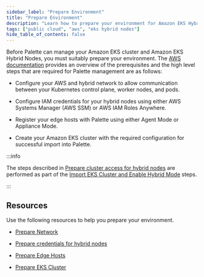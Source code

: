 ```yaml
---
sidebar_label: "Prepare Environment"
title: "Prepare Environment"
description: "Learn how to prepare your environment for Amazon EKS Hybrid Nodes."
tags: ["public cloud", "aws", "eks hybrid nodes"]
hide_table_of_contents: false
---
```


Before Palette can manage your Amazon EKS cluster and Amazon EKS Hybrid Nodes, you must suitably prepare your
environment. The [AWS documentation](https://docs.aws.amazon.com/eks/latest/userguide/hybrid-nodes-prereqs.html)
provides an overview of the prerequisites and the high level steps that are required for Palette management are as
follows:

- Configure your AWS and hybrid network to allow communication between your Kubernetes control plane, worker nodes, and
  pods.

- Configure IAM credentials for your hybrid nodes using either AWS Systems Manager (AWS SSM) or AWS IAM Roles Anywhere.

- Register your edge hosts with Palette using either Agent Mode or Appliance Mode.

- Create your Amazon EKS cluster with the required configuration for successful import into Palette.

:::info

The steps described in
[Prepare cluster access for hybrid nodes](https://docs.aws.amazon.com/eks/latest/userguide/hybrid-nodes-cluster-prep.html)
are performed as part of the
[Import EKS Cluster and Enable Hybrid Mode](../import-eks-cluster-enable-hybrid-mode.md#import-cluster) steps.

:::

## Resources

Use the following resources to help you prepare your environment.

<!-- Hidden until article readiness.

- [Prepare Credentials](./prepare-credentials.md)

-->

- [Prepare Network](./prepare-network.md)

- [Prepare credentials for hybrid nodes](https://docs.aws.amazon.com/eks/latest/userguide/hybrid-nodes-creds.html)

- [Prepare Edge Hosts](./prepare-edge-hosts.md)

- [Prepare EKS Cluster](./prepare-eks-cluster.md)
